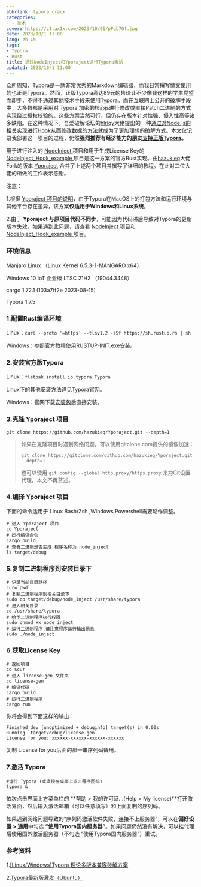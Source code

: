 ```yaml
---
abbrlink: typora_crack
categories:
- - 技术
cover: https://z1.ax1x.com/2023/10/01/pPqb7Of.jpg
date: 2023/10/1 11:00
lang: zh-CN
tags:
- Typora
- Rust
title: 通过NodeInject和Yporaject进行Typora激活
updated: 2023/10/1 11:00
---
```

众所周知，Typora是一款非常优秀的Markdown编辑器，而我日常撰写博文使用的也正是Typora。然而，正版Typora高达89元的售价让不少像我这样的学生党望而却步，不得不通过其他技术手段来使用Typora。而在互联网上公开的破解手段中，大多数都是采用对 Typora 加密的核心js进行修改或直接Patch二进制的方式实现绕过授权校验的。这些方案当然可行，但仍存在版本针对性强、侵入性高等诸多缺陷。在这种情况下，吾爱破解论坛的[hlrlqy](https://www.52pojie.cn/home.php?mod=space&uid=300010)大佬提出的一种[通过对Node.js的相关实现进行Hook从而修改数据的方法](https://www.52pojie.cn/thread-1710146-1-1.html)就成为了更加理想的破解方式。本文仅记录我部署这一项目的过程，仍然**强烈推荐有经济能力的朋友[支持正版Typora](https://lizhi.shop/site/products/id/520)。**
<!--more-->

用于进行注入的 [NodeInject ](https://github.com/DiamondHunters/NodeInject)项目和用于生成License Key的 [NodeInject_Hook_example ](https://github.com/DiamondHunters/NodeInject_Hook_example)项目是这一方案的官方Rust实现。由[hazukieq](https://github.com/hazukieq)大佬Fork的版本 [Yporaject](https://github.com/hazukieq/Yporaject) 合并了上述两个项目并撰写了详细的教程。在此对二位大佬的所做的工作表示感谢。

注意：

1.根据 [Yporaject 项目的说明](https://github.com/hazukieq/Yporaject/blob/master/README.md)，由于Typora在MacOS上的打包方法和运行环境与其他平台存在差异，该方案**仅适用于Windows和Linux系统**。

2.由于 **Yporaject 与原项目代码不同步**，可能因为代码滞后导致对Typora的更新版本失效。如果遇到此问题，请查看 [NodeInject ](https://github.com/DiamondHunters/NodeInject)项目和 [NodeInject_Hook_example ](https://github.com/DiamondHunters/NodeInject_Hook_example)项目。

### 环境信息

Manjaro Linux （Linux Kernel 6.5.3-1-MANGARO x64）

Windows 10 IoT 企业版 LTSC 21H2 （19044.3448）

cargo 1.72.1 (103a7ff2e 2023-08-15)

Typora 1.7.5

### 1.配置Rust编译环境

Linux：`curl --proto '=https' --tlsv1.2 -sSf https://sh.rustup.rs | sh`

Windows：参照[官方教程](https://www.rust-lang.org/zh-CN/tools/install)使用RUSTUP-INIT.exe安装。

### 2.安装官方版Typora

Linux：`flatpak install io.typora.Typora`

Linux下的其他安装方法详见[Typora官网](https://typoraio.cn/#linux)。

Windows：官网下载[安装包](https://download2.typoraio.cn/windows/typora-setup-x64.exe)后直接安装。

### 3.克隆 Yporaject 项目

`git clone https://github.com/hazukieq/Yporaject.git --depth=1`

> 如果在克隆项目时遇到网络问题，可以使用gitclone.com提供的镜像加速：
>
> `git clone https://gitclone.com/github.com/hazukieq/Yporaject.git --depth=1`
>
> 也可以使用 `git config --global http.proxy/https.proxy` 来为Git设置代理，本文不再赘述。

### 4.编译 Yporaject 项目

下面的命令适用于 Linux Bash/Zsh ,Windows Powershell需要略作调整。

```
# 进入 Yporaject 项目
cd Yporaject
# 运行编译命令
cargo build
# 查看二进制是否生成,程序名称为 node_inject
ls target/debug
```

### 5.复制二进制程序到安装目录下

```
# 记录当前目录路径
cur=`pwd`
# 复制二进制程序到相关目录下
sudo cp target/debug/node_inject /usr/share/typora
# 进入相关目录
cd /usr/share/typora
# 给予二进制程序执行权限
sudo chmod +x node_inject
# 运行二进制程序,请注意程序运行输出信息
sudo ./node_inject
```

### 6.获取License Key

```
# 返回项目
cd $cur
# 进入 license-gen 文件夹
cd license-gen
# 编译代码
cargo build
# 运行二进制程序
cargo run
```

你将会得到下面这样的输出：

```
Finished dev [unoptimized + debuginfo] target(s) in 0.00s
Running `target/debug/license-gen`
License for you: xxxxxx-xxxxxx-xxxxxx-xxxxxx
```

复制 License for you后面的那一串序列码备用。

### 7.激活 Typora

```
#运行 Typora (或直接在桌面上点击程序图标)
typora &
```

依次点击界面上方菜单栏的 **帮助 > 我的许可证...(Help > My license)**打开激活界面，然后输入激活邮箱（可以任意填写）和上面复制的序列码。

如果遇到网络问题导致的“序列码激活软件失败，连接不上服务器”，可以在**偏好设置 > 通用**中勾选 **“使用Typora国内服务器”**。如果问题仍然没有解决，可以挂代理后使用国外激活服务器（不勾选 “使用Typora国内服务器”）重试。

### 参考资料

1.[[Linux/Windows]Typora 理论多版本兼容破解方案](https://www.52pojie.cn/thread-1710146-1-1.html)

2.[Typora最新版激发（Ubuntu）](https://zhuanlan.zhihu.com/p/636193675)